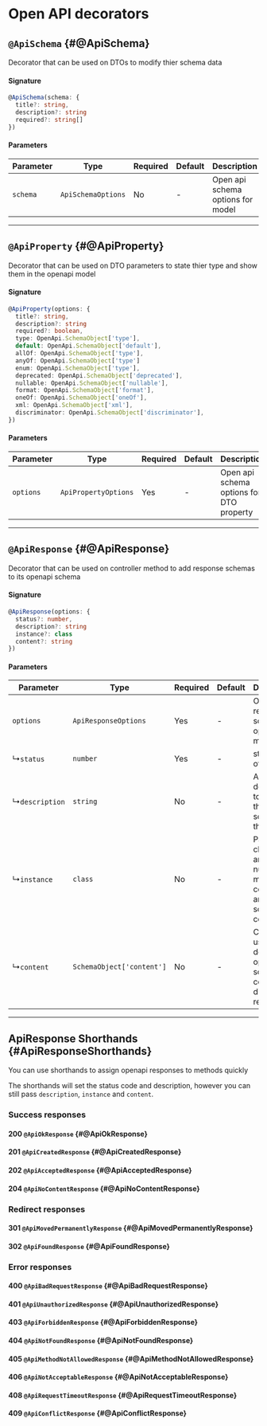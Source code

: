 # Open API decorators

## `@ApiSchema` {#@ApiSchema}

Decorator that can be used on DTOs to modify thier schema data

#### Signature

```typescript
@ApiSchema(schema: {
  title?: string,
  description?: string
  required?: string[]
})
```

#### Parameters

| Parameter   | Type               | Required | Default | Description                       |
|-------------|--------------------|----------|---------|-----------------------------------|
| `schema`    | `ApiSchemaOptions` | No       | -       | Open api schema options for model |

---

## `@ApiProperty` {#@ApiProperty}

Decorator that can be used on DTO parameters to state thier type and show them in the openapi model

#### Signature

```typescript
@ApiProperty(options: {
  title?: string,
  description?: string
  required?: boolean,
  type: OpenApi.SchemaObject['type'],
  default: OpenApi.SchemaObject['default'],
  allOf: OpenApi.SchemaObject['type'],
  anyOf: OpenApi.SchemaObject['type']
  enum: OpenApi.SchemaObject['type'],
  deprecated: OpenApi.SchemaObject['deprecated'],
  nullable: OpenApi.SchemaObject['nullable'],
  format: OpenApi.SchemaObject['format'],
  oneOf: OpenApi.SchemaObject['oneOf'],
  xml: OpenApi.SchemaObject['xml'],
  discriminator: OpenApi.SchemaObject['discriminator'],
})
```

#### Parameters

| Parameter | Type                 | Required | Default | Description                              |
|-----------|----------------------|----------|---------|------------------------------------------|
| `options` | `ApiPropertyOptions` | Yes      | -       | Open api schema options for DTO property |**

---

## `@ApiResponse` {#@ApiResponse}

Decorator that can be used on controller method to add response schemas to its openapi schema 

#### Signature

```typescript
@ApiResponse(options: {
  status?: number, 
  description?: string
  instance?: class
  content?: string
})
```

#### Parameters

| Parameter      | Type                      | Required | Default | Description                                                                            |
|----------------|---------------------------|----------|---------|----------------------------------------------------------------------------------------|
| `options`      | `ApiResponseOptions`      | Yes      | -       | Open api response schema options for method                                            |
| ↳`status`      | `number`                  | Yes      | -       | statue code of response                                                                |
| ↳`description` | `string`                  | No       | -       | A description to add to the openapi schema for the route                               |
| ↳`instance`    | `class`                   | No       | -       | Pass a DTO class here and the nust module will convert it to an openapi schema content |
| ↳`content`     | `SchemaObject['content']` | No       | -       | Can be used to define openapi schema content directly for response                     |

---

## ApiResponse Shorthands {#ApiResponseShorthands}

You can use shorthands to assign openapi responses to methods quickly

The shorthands will set the status code and description, however you can still pass `description`, `instance` and `content`.

### Success responses
#### 200 `@ApiOkResponse` {#@ApiOkResponse}
#### 201 `@ApiCreatedResponse` {#@ApiCreatedResponse}
#### 202 `@ApiAcceptedResponse` {#@ApiAcceptedResponse}
#### 204 `@ApiNoContentResponse` {#@ApiNoContentResponse}
### Redirect responses
#### 301 `@ApiMovedPermanentlyResponse` {#@ApiMovedPermanentlyResponse}
#### 302 `@ApiFoundResponse` {#@ApiFoundResponse}
### Error responses
#### 400 `@ApiBadRequestResponse` {#@ApiBadRequestResponse}
#### 401 `@ApiUnauthorizedResponse` {#@ApiUnauthorizedResponse}
#### 403 `@ApiForbiddenResponse` {#@ApiForbiddenResponse}
#### 404 `@ApiNotFoundResponse` {#@ApiNotFoundResponse}
#### 405 `@ApiMethodNotAllowedResponse` {#@ApiMethodNotAllowedResponse}
#### 406 `@ApiNotAcceptableResponse` {#@ApiNotAcceptableResponse}
#### 408 `@ApiRequestTimeoutResponse` {#@ApiRequestTimeoutResponse}
#### 409 `@ApiConflictResponse` {#@ApiConflictResponse}
